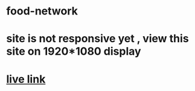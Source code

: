 # food-network
# site is not responsive yet , view this site on 1920*1080 display
# <a href="https://0nahid.github.io/food-network/"> live link </a>